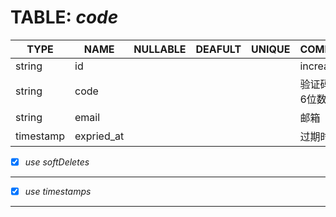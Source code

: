 TABLE: *code*
===
| TYPE | NAME | NULLABLE | DEAFULT | UNIQUE | COMMENT | PRIMARY |
| ---- | ---- | -------- | ------- | ------ | ------- | ------- |
| string | id |          |         |        | increament | &radic; |
| string | code |        |         |        | 验证码(随机6位数) | |
| string | email |       |         |        | 邮箱 |         |
| timestamp | expried_at | |       |        | 过期时间 |         |

- [x]  *use softDeletes*
---
- [x]  *use timestamps*
---